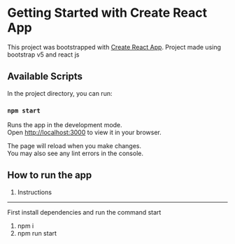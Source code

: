 # Getting Started with Create React App

This project was bootstrapped with [Create React App](https://github.com/facebook/create-react-app).
Project made using bootstrap v5 and react js

## Available Scripts

In the project directory, you can run:

### `npm start`

Runs the app in the development mode.\
Open [http://localhost:3000](http://localhost:3000) to view it in your browser.

The page will reload when you make changes.\
You may also see any lint errors in the console.


## How to run the app

1. Instructions
--------------------------------------------------------------------------------

First install dependencies and run the command start

1. npm i
2. npm run start

